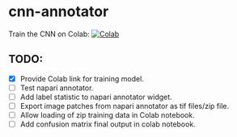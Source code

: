 # cnn-annotator

Train the CNN on Colab: [![Colab](https://colab.research.google.com/assets/colab-badge.svg)](https://colab.research.google.com/github/lowe-lab-ucl/cnn-annotator/blob/main/notebooks/train_and_validate_CNN.ipynb) 

## TODO:
- [x] Provide Colab link for training model.  
- [ ] Test napari annotator.  
- [ ] Add label statistic to napari annotator widget.  
- [ ] Export image patches from napari annotator as tif files/zip file.    
- [ ] Allow loading of zip training data in Colab notebook.   
- [ ] Add confusion matrix final output in colab notebook.  
